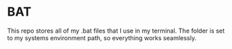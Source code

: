 # BAT
This repo stores all of my .bat files that I use in my terminal. The folder is set to my systems environment path, so everything works seamlessly.
